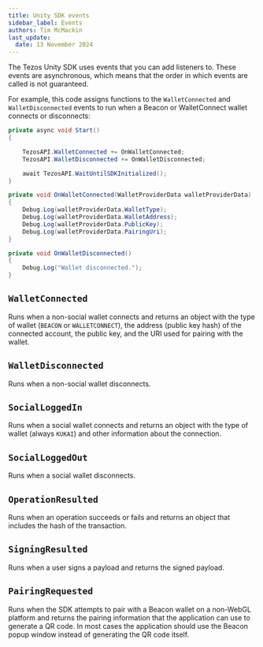 ```yaml
---
title: Unity SDK events
sidebar_label: Events
authors: Tim McMackin
last_update:
  date: 13 November 2024
---
```


The Tezos Unity SDK uses events that you can add listeners to.
These events are asynchronous, which means that the order in which events are called is not guaranteed.

For example, this code assigns functions to the `WalletConnected` and `WalletDisconnected` events to run when a Beacon or WalletConnect wallet connects or disconnects:

```csharp
private async void Start()
{

    TezosAPI.WalletConnected += OnWalletConnected;
    TezosAPI.WalletDisconnected += OnWalletDisconnected;

    await TezosAPI.WaitUntilSDKInitialized();
}

private void OnWalletConnected(WalletProviderData walletProviderData)
{
    Debug.Log(walletProviderData.WalletType);
    Debug.Log(walletProviderData.WalletAddress);
    Debug.Log(walletProviderData.PublicKey);
    Debug.Log(walletProviderData.PairingUri);
}

private void OnWalletDisconnected()
{
    Debug.Log("Wallet disconnected.");
}
```

## `WalletConnected`

Runs when a non-social wallet connects and returns an object with the type of wallet (`BEACON` or `WALLETCONNECT`), the address (public key hash) of the connected account, the public key, and the URI used for pairing with the wallet.

## `WalletDisconnected`

Runs when a non-social wallet disconnects.

## `SocialLoggedIn`

Runs when a social wallet connects and returns an object with the type of wallet (always `KUKAI`) and other information about the connection.
<!-- TODO more detail about the SocialProviderData object -->

## `SocialLoggedOut`

Runs when a social wallet disconnects.

## `OperationResulted`

Runs when an operation succeeds or fails and returns an object that includes the hash of the transaction.

## `SigningResulted`

Runs when a user signs a payload and returns the signed payload.

## `PairingRequested`

Runs when the SDK attempts to pair with a Beacon wallet on a non-WebGL platform and returns the pairing information that the application can use to generate a QR code.
In most cases the application should use the Beacon popup window instead of generating the QR code itself.
